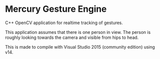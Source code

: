 # Mercury Gesture Engine
C++ OpenCV application for realtime tracking of gestures.

This application assumes that there is one person in view. The person is roughly looking towards the camera and visible from hips to head. 

This is made to compile with Visual Studio 2015 (community edition) using v14.
